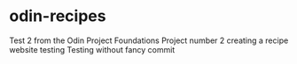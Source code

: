 # odin-recipes
Test 2 from the Odin Project
Foundations Project number 2 creating a recipe website testing
Testing without fancy commit